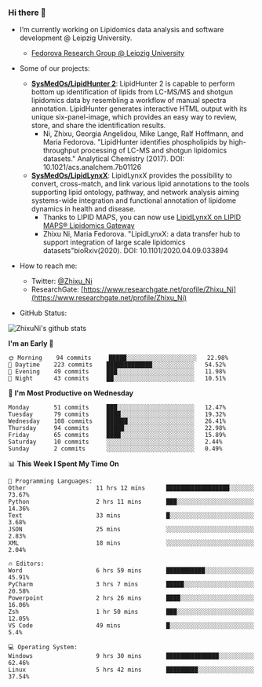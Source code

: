 ### Hi there 👋

- I’m currently working on Lipidomics data analysis and software development @ Leipzig University.
  + [Fedorova Research Group @ Leipzig University](https://home.uni-leipzig.de/fedorova/)
- Some of our projects:
  + **[SysMedOs/LipidHunter 2](https://github.com/SysMedOs/lipidhunter)**: LipidHunter 2 is capable to perform bottom up identification of lipids from LC-MS/MS and shotgun lipidomics data by resembling a workflow of manual spectra annotation. LipidHunter generates interactive HTML output with its unique six-panel-image, which provides an easy way to review, store, and share the identification results. 
    * Ni, Zhixu, Georgia Angelidou, Mike Lange, Ralf Hoffmann, and Maria Fedorova. "LipidHunter identifies phospholipids by high-throughput processing of LC-MS and shotgun lipidomics datasets." Analytical Chemistry (2017). DOI: 10.1021/acs.analchem.7b01126
  + **[SysMedOs/LipidLynxX](https://github.com/SysMedOs/LipidLynxX)**: LipidLynxX provides the possibility to convert, cross-match, and link various lipid annotations to the tools supporting lipid ontology, pathway, and network analysis aiming systems-wide integration and functional annotation of lipidome dynamics in health and disease.
    * Thanks to LIPID MAPS, you can now use [LipidLynxX on LIPID MAPS® Lipidomics Gateway](http://lipidmaps.org/lipidlynxx/)
    * Zhixu Ni, Maria Fedorova. "LipidLynxX: a data transfer hub to support integration of large scale lipidomics datasets"bioRxiv(2020). DOI: 10.1101/2020.04.09.033894
- How to reach me:
  + Twitter: [@Zhixu_Ni](https://twitter.com/Zhixu_Ni)
  + ResearchGate: [https://www.researchgate.net/profile/Zhixu_Ni](https://www.researchgate.net/profile/Zhixu_Ni)

- GitHub Status:

![ZhixuNi's github stats](https://github-readme-stats.vercel.app/api?username=ZhixuNi&show_icons=true&hide=issues)

<!--START_SECTION:waka-->
**I'm an Early 🐤** 

```text
🌞 Morning    94 commits     █████░░░░░░░░░░░░░░░░░░░░   22.98% 
🌆 Daytime    223 commits    █████████████░░░░░░░░░░░░   54.52% 
🌃 Evening    49 commits     ███░░░░░░░░░░░░░░░░░░░░░░   11.98% 
🌙 Night      43 commits     ██░░░░░░░░░░░░░░░░░░░░░░░   10.51%

```
📅 **I'm Most Productive on Wednesday** 

```text
Monday       51 commits     ███░░░░░░░░░░░░░░░░░░░░░░   12.47% 
Tuesday      79 commits     ████░░░░░░░░░░░░░░░░░░░░░   19.32% 
Wednesday    108 commits    ██████░░░░░░░░░░░░░░░░░░░   26.41% 
Thursday     94 commits     █████░░░░░░░░░░░░░░░░░░░░   22.98% 
Friday       65 commits     ████░░░░░░░░░░░░░░░░░░░░░   15.89% 
Saturday     10 commits     ░░░░░░░░░░░░░░░░░░░░░░░░░   2.44% 
Sunday       2 commits      ░░░░░░░░░░░░░░░░░░░░░░░░░   0.49%

```


📊 **This Week I Spent My Time On** 

```text
💬 Programming Languages: 
Other                    11 hrs 12 mins      ██████████████████░░░░░░░   73.67% 
Python                   2 hrs 11 mins       ███░░░░░░░░░░░░░░░░░░░░░░   14.36% 
Text                     33 mins             █░░░░░░░░░░░░░░░░░░░░░░░░   3.68% 
JSON                     25 mins             ░░░░░░░░░░░░░░░░░░░░░░░░░   2.83% 
XML                      18 mins             ░░░░░░░░░░░░░░░░░░░░░░░░░   2.04%

🔥 Editors: 
Word                     6 hrs 59 mins       ███████████░░░░░░░░░░░░░░   45.91% 
PyCharm                  3 hrs 7 mins        █████░░░░░░░░░░░░░░░░░░░░   20.58% 
Powerpoint               2 hrs 26 mins       ████░░░░░░░░░░░░░░░░░░░░░   16.06% 
Zsh                      1 hr 50 mins        ███░░░░░░░░░░░░░░░░░░░░░░   12.05% 
VS Code                  49 mins             █░░░░░░░░░░░░░░░░░░░░░░░░   5.4%

💻 Operating System: 
Windows                  9 hrs 30 mins       ███████████████░░░░░░░░░░   62.46% 
Linux                    5 hrs 42 mins       █████████░░░░░░░░░░░░░░░░   37.54%

```


<!--END_SECTION:waka-->
